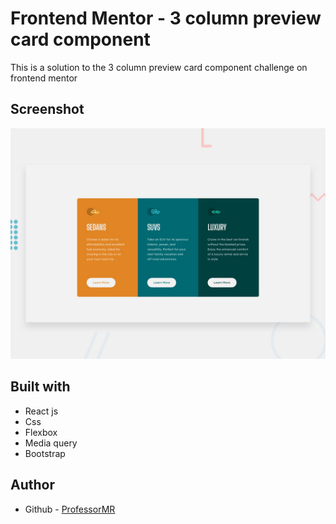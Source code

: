 # Frontend Mentor - 3 column preview card component

This is a solution to the 3 column preview card component challenge on frontend mentor

## Screenshot

![Design preview for the 3 column preview card component coding challenge](./src/assets/images/desktop-preview.jpg)

## Built with

- React js
- Css
- Flexbox
- Media query
- Bootstrap

## Author

- Github - [ProfessorMR](https://github.com/ProfessorMR/)
